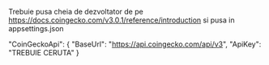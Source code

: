 Trebuie pusa cheia de dezvoltator de pe https://docs.coingecko.com/v3.0.1/reference/introduction si pusa in appsettings.json

"CoinGeckoApi": {
  "BaseUrl": "https://api.coingecko.com/api/v3",
  "ApiKey": "TREBUIE CERUTA"
}

